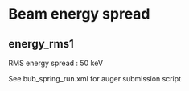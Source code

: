 # Beam energy spread

## energy_rms1

RMS energy spread : 50 keV


See bub_spring_run.xml for auger submission script

